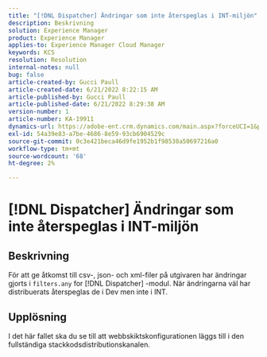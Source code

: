 ```yaml
---
title: "[!DNL Dispatcher] Ändringar som inte återspeglas i INT-miljön"
description: Beskrivning
solution: Experience Manager
product: Experience Manager
applies-to: Experience Manager Cloud Manager
keywords: KCS
resolution: Resolution
internal-notes: null
bug: false
article-created-by: Gucci Paull
article-created-date: 6/21/2022 8:22:15 AM
article-published-by: Gucci Paull
article-published-date: 6/21/2022 8:29:38 AM
version-number: 1
article-number: KA-19911
dynamics-url: https://adobe-ent.crm.dynamics.com/main.aspx?forceUCI=1&pagetype=entityrecord&etn=knowledgearticle&id=0a385a3e-3bf1-ec11-bb3d-6045bd015716
exl-id: 54a39e83-a7be-4686-8e59-93cb6904529c
source-git-commit: 0c3e421beca46d9fe1952b1f98538a50697216a0
workflow-type: tm+mt
source-wordcount: '68'
ht-degree: 2%

---
```


# [!DNL Dispatcher] Ändringar som inte återspeglas i INT-miljön

## Beskrivning

För att ge åtkomst till csv-, json- och xml-filer på utgivaren har ändringar gjorts i `filters.any` for [!DNL Dispatcher] -modul. När ändringarna väl har distribuerats återspeglas de i Dev men inte i INT.

## Upplösning

I det här fallet ska du se till att webbskiktskonfigurationen läggs till i den fullständiga stackkodsdistributionskanalen.

